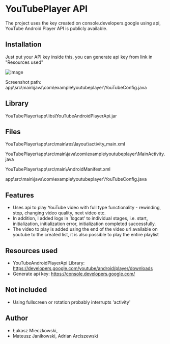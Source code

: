 
# YouTubePlayer API

The project uses the key created on console.developers.google using api,
YouTube Android Player API is publicly available.


## Installation
Just put your API key inside this, you can generate api key from link in "Resources used"

![image](https://user-images.githubusercontent.com/63904223/79636209-55925980-8176-11ea-80f4-7e84dcfb52da.png)

Screenshot path: app\src\main\java\com\example\youtubeplayer\YouTubeConfig.java

## Library

YouTubePlayer\app\libs\YouTubeAndroidPlayerApi.jar



## Files

YouTubePlayer\app\src\main\res\layout\activity_main.xml

YouTubePlayer\app\src\main\java\com\example\youtubeplayer\MainActivity.java

YouTubePlayer\app\src\main\AndroidManifest.xml

app\src\main\java\com\example\youtubeplayer\YouTubeConfig.java

## Features

* Uses api to play YouTube video with full type functionality - rewinding, stop, changing video quality, next video etc.
* In addition, I added logs in 'logcat' to individual stages, i.e. start, initialization, initialization error, initialization completed successfully.
* The video to play is added using the end of the video url available on youtube to the created list, it is also possible to play the entire playlist

## Resources used

* YouTubeAndroidPlayerApi Library: https://developers.google.com/youtube/android/player/downloads
* Generate api key: https://console.developers.google.com/

## Not included

  * Using fullscreen or rotation probably interrupts 'activity'


## Author

* Łukasz Mieczkowski,
* Mateusz Janikowski, Adrian Arciszewski
